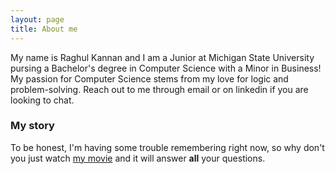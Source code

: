 ```yaml
---
layout: page
title: About me
---
```


My name is Raghul Kannan and I am a Junior at Michigan State University pursing a Bachelor's degree in Computer Science with a Minor in Business! My passion for Computer Science stems from my love for logic and problem-solving. Reach out to me through email or on linkedin if you are looking to chat.

### My story

To be honest, I'm having some trouble remembering right now, so why don't you just watch [my movie](https://en.wikipedia.org/wiki/The_Princess_Bride_%28film%29) and it will answer **all** your questions.
